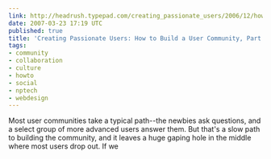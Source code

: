 ```yaml
---
link: http://headrush.typepad.com/creating_passionate_users/2006/12/how_to_build_a_.html
date: 2007-03-23 17:19 UTC
published: true
title: 'Creating Passionate Users: How to Build a User Community, Part 1'
tags:
- community
- collaboration
- culture
- howto
- social
- nptech
- webdesign
---
```


Most user communities take a typical path--the newbies ask questions, and a select group of more advanced users answer them. But that's a slow path to building the community, and it leaves a huge gaping hole in the middle where most users drop out. If we
